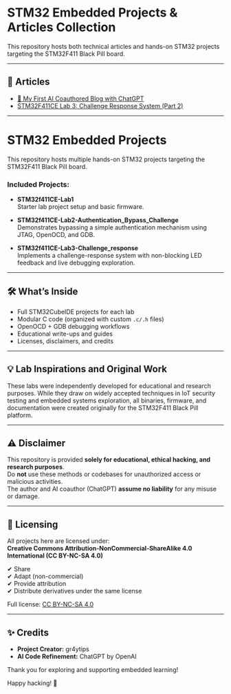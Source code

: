# STM32 Embedded Projects & Articles Collection

This repository hosts both technical articles and hands-on STM32 projects targeting the STM32F411 Black Pill board.

---

## 📖 Articles

- [🚀 My First AI Coauthored Blog with ChatGPT](https://www.graytips.com/penetration-testing/%f0%9f%9a%80-my-first-ai-coauthored-blog-with-chatgpt/)
- [STM32F411CE Lab 3: Challenge Response System (Part 2)](https://www.graytips.com/penetration-testing/stm32f411ce-lab-3-challenge-response-system-part-2/)

---

# STM32 Embedded Projects

This repository hosts multiple hands-on STM32 projects targeting the STM32F411 Black Pill board.

### Included Projects:
- **STM32f411CE-Lab1**  
  Starter lab project setup and basic firmware.

- **STM32f411CE-Lab2-Authentication_Bypass_Challenge**  
  Demonstrates bypassing a simple authentication mechanism using JTAG, OpenOCD, and GDB.

- **STM32f411CE-Lab3-Challenge_response**  
  Implements a challenge-response system with non-blocking LED feedback and live debugging exploration.

---

## 🛠 What’s Inside

- Full STM32CubeIDE projects for each lab
- Modular C code (organized with custom `.c/.h` files)
- OpenOCD + GDB debugging workflows
- Educational write-ups and guides
- Licenses, disclaimers, and credits

---

## 💡 Lab Inspirations and Original Work

These labs were independently developed for educational and research purposes. While they draw on widely accepted techniques in IoT security testing and embedded systems exploration, all binaries, firmware, and documentation were created originally for the STM32F411 Black Pill platform.

---

## ⚠️ Disclaimer

This repository is provided **solely for educational, ethical hacking, and research purposes**.  
Do **not** use these methods or codebases for unauthorized access or malicious activities.  
The author and AI coauthor (ChatGPT) **assume no liability** for any misuse or damage.

---

## 📜 Licensing

All projects here are licensed under:  
**Creative Commons Attribution-NonCommercial-ShareAlike 4.0 International (CC BY-NC-SA 4.0)**

✔ Share  
✔ Adapt (non-commercial)  
✔ Provide attribution  
✔ Distribute derivatives under the same license

Full license: [CC BY-NC-SA 4.0](https://creativecommons.org/licenses/by-nc-sa/4.0)

---

## ✨ Credits

- **Project Creator:** gr4ytips
- **AI Code Refinement:** ChatGPT by OpenAI

Thank you for exploring and supporting embedded learning!

Happy hacking! 🚀

